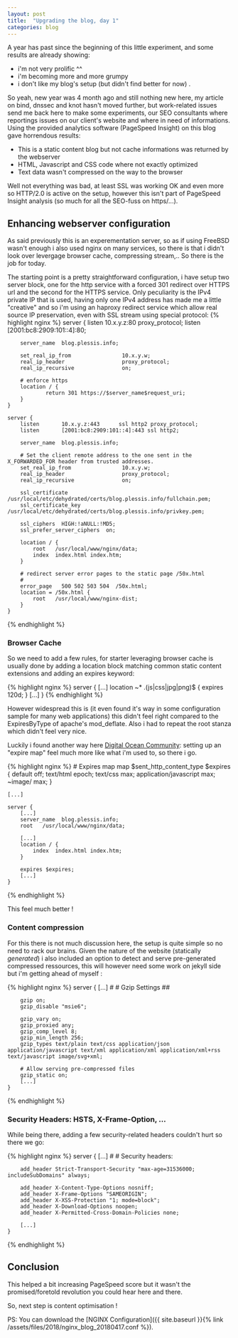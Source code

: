 ```yaml
---
layout: post
title:  "Upgrading the blog, day 1"
categories: blog
---
```


A year has past since the beginning of this little experiment, and some results are already showing:
 * i'm not very prolific ^^
 * i'm becoming more and more grumpy
 * i don't like my blog's setup (but didn't find better for now)
.

So yeah, new year was 4 month ago and still nothing new here, my article on bind, dnssec and knot hasn't moved further, but work-related issues send me back here to make some experiments, our SEO consultants where reportings issues on our client's website and where in need of informations. Using the provided analytics software (PageSpeed Insight) on this blog gave horrendous results:
 * This is a static content blog but not cache informations was returned by the webserver
 * HTML, Javascript and CSS code where not exactly optimized
 * Text data wasn't compressed on the way to the browser

Well not everything was bad, at least SSL was working OK and even more so HTTP/2.0 is active on the setup, however this isn't part of PageSpeed Insight analysis (so much for all the SEO-fuss on https/...).

## Enhancing webserver configuration

As said previously this is an experementation server, so as if using FreeBSD wasn't enough i also used nginx on many services, so there is that i didn't look over levergage browser cache, compressing stream,.. So there is the job for today.

The starting point is a pretty straightforward configuration, i have setup two server block, one for the http service with a forced 301 redirect over HTTPS url and the second for the HTTPS service. Only peculiarity is the IPv4 private IP that is used, having only one IPv4 address has made me a little "creative" and so i'm using an haproxy redirect service which allow real source IP preservation, even with SSL stream using special protocol:
{% highlight nginx %}
   server {
        listen       10.x.y.z:80       proxy_protocol;
        listen       [2001:bc8:2909:101::4]:80;

        server_name  blog.plessis.info;

        set_real_ip_from                10.x.y.w;
        real_ip_header                  proxy_protocol;
        real_ip_recursive               on;

        # enforce https
        location / {
                return 301 https://$server_name$request_uri;
        }
    }

    server {
        listen       10.x.y.z:443      ssl http2 proxy_protocol;
        listen       [2001:bc8:2909:101::4]:443 ssl http2;

        server_name  blog.plessis.info;

        # Set the client remote address to the one sent in the X_FORWARDED_FOR header from trusted addresses.
        set_real_ip_from                10.x.y.w;
        real_ip_header                  proxy_protocol;
        real_ip_recursive               on;

        ssl_certificate      /usr/local/etc/dehydrated/certs/blog.plessis.info/fullchain.pem;
        ssl_certificate_key  /usr/local/etc/dehydrated/certs/blog.plessis.info/privkey.pem;

        ssl_ciphers  HIGH:!aNULL:!MD5;
        ssl_prefer_server_ciphers  on;

        location / {
            root   /usr/local/www/nginx/data;
            index  index.html index.htm;
        }

        # redirect server error pages to the static page /50x.html
        #
        error_page   500 502 503 504  /50x.html;
        location = /50x.html {
            root   /usr/local/www/nginx-dist;
        }
    }
{% endhighlight %}

### Browser Cache

So we need to add a few rules, for starter leveraging browser cache is usually done by adding a location block matching common static content extensions and adding an expires keyword:

{% highlight nginx %}
    server {
        [...]
        location ~* \.(js|css|jpg|png)$ {
            expires 120d;
        }
        [...]
    }
{% endhighlight %}

However widespread this is (it even found it's way in some configuration sample for many web applications) this didn't feel right compared to the ExpiresByType of apache's mod_deflate.
Also i had to repeat the root stanza which didn't feel very nice.

Luckily i found another way here [Digital Ocean Community](https://www.digitalocean.com/community/tutorials/how-to-implement-browser-caching-with-nginx-s-header-module-on-ubuntu-16-04): setting up an "expire map" feel much more like what i'm used to, so there i go.

{% highlight nginx %}
    # Expires map
    map $sent_http_content_type $expires {
        default                    off;
        text/html                  epoch;
        text/css                   max;
        application/javascript     max;
        ~image/                    max;
    }

    [...]

    server {
        [...]
        server_name  blog.plessis.info;
        root   /usr/local/www/nginx/data;

        [...]
        location / {
            index  index.html index.htm;
        }

        expires $expires;
        [...]
    }
{% endhighlight %}

This feel much better !

### Content compression

For this there is not much discussion here, the setup is quite simple so no need to rack our brains. Given the nature of the website (statically _generated_) i also included an option to detect and serve pre-generated compressed ressources, this will however need some work on jekyll side but i'm getting ahead of myself :

{% highlight nginx %}
    server {
        [...]
        #
        # Gzip Settings
        ##

        gzip on;
        gzip_disable "msie6";

        gzip_vary on;
        gzip_proxied any;
        gzip_comp_level 8;
        gzip_min_length 256;
        gzip_types text/plain text/css application/json application/javascript text/xml application/xml application/xml+rss text/javascript image/svg+xml;

        # Allow serving pre-compressed files
        gzip_static on;
        [...]
    }
{% endhighlight %}

### Security Headers: HSTS, X-Frame-Option, ...

While being there, adding a few security-related headers couldn't hurt so there we go:

{% highlight nginx %}
    server {
        [...]
        #
        # Security headers:

        add_header Strict-Transport-Security "max-age=31536000; includeSubDomains" always;

        add_header X-Content-Type-Options nosniff;
        add_header X-Frame-Options "SAMEORIGIN";
        add_header X-XSS-Protection "1; mode=block";
        add_header X-Download-Options noopen;
        add_header X-Permitted-Cross-Domain-Policies none;

        [...]
    }
{% endhighlight %}

## Conclusion

This helped a bit increasing PageSpeed score but it wasn't the promised/foretold revolution you could hear here and there.

So, next step is content optimisation !

PS: You can download the [NGINX Configuration]({{ site.baseurl }}{% link /assets/files/2018/nginx_blog_20180417.conf %}).
